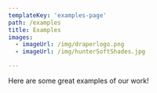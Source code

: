 ```yaml
---
templateKey: 'examples-page'
path: /examples
title: Examples
images:
  - imageUrl: /img/draperlogo.png
  - imageUrl: /img/hunterSoftShades.jpg

---
```


Here are some great examples of our work!
